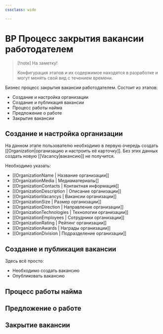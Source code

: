 ```yaml
---
cssclass: wide

---
```


# BP Процесс закрытия вакансии работодателем

>[!note] На заметку! 
>
>Конфигурация этапов и их содержимое находятся в разработке и могут менять свой вид с течением времени. 


Бизнес процесс закрытия вакансии работодателем. Состоит из этапов: 

- Создание и настройка организации
- Создание и публикация вакансии
- Процесс работы найма
- Предложение о работе
- Закрытие вакансии

## Создание и настройка организации

На данном этапе пользователю необходимо в первую очередь создать  [[Organization|организацию и настроить её карточку]]. Без этих данных создать новую [[Vacancy|вакансию]] не получится. 

Необходимо указать: 

- [[OrganizationName | Название организации]]
- [[OrganizationMedia | Медиаматериалы]]
- [[OrganizationContacts | Контактная информация]]
- [[OrganizationDescription | Описание организации]]
- [[OrganizationVacancys | Вакансии организации]]
- [[OrganizationSize | Размер организации]]
- [[OrganizationDirection | Направление организации]]
- [[OrganizationTechnologies | Технологии организации]]
- [[OrganizationEmployees | Сотрудники организации]]
- [[OrganizationRating | Рейтинг организации]]
- [[OrganizationAwards | Награды организации]]
- [[OrganizationDivision | Подразделение организации]]

## Создание и публикация вакансии

Здесь всё просто: 

- Необходимо создать вакансию
- Опубликовать вакансию

## Процесс работы найма

## Предложение о работе

## Закрытие вакансии